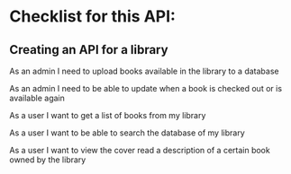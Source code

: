 # Checklist for this API:

## Creating an API for a library

As an admin I need to upload books available in the library to a database

As an admin I need to be able to update when a book is checked out or is available again

As a user I want to get a list of books from my library

As a user I want to be able to search the database of my library

As a user I want to view the cover read a description of a certain book owned by the library
